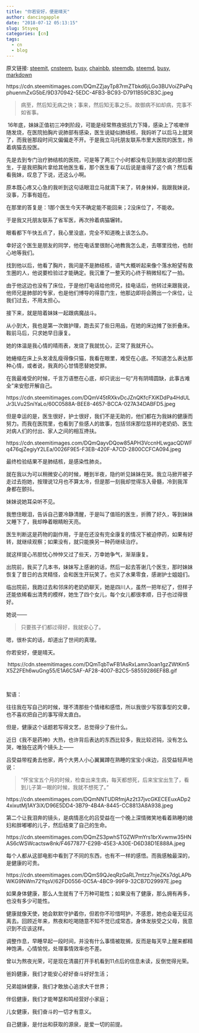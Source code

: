 ```yaml
---
title: "你若安好，便是晴天"
author: dancingapple
date: "2018-07-12 05:13:15"
slug: 5tsyeq
categories: [cn]
tags: 
  - cn
  - blog
---
```


原文链接: [steemit](https://steemit.com), [cnsteem](https://cnsteem.com), [busy](https://busy.org), [chainbb](https://chainbb.com), [steemdb](https://steemdb.com), [steemd](https://steemd.com), [busy](https://busy.org), [markdown](https://raw.githubusercontent.com/pzhaonet/steem_dancingapple/master/content/post/5tsyeq.md)

<html>
<p>https://cdn.steemitimages.com/DQmZZjayTp87rmZTbkd6jLGo3BUVoiZPaPqphuenmZxG5bE/9D370942-5EDC-4FB3-BC93-D7911B59CB3C.jpeg</p>
<blockquote>病至，然后知无病之快；事来，然后知无事之乐。故御病不如却病，完事不如省事。</blockquote>
<p>&nbsp;16年底，妹妹正值初三冲刺阶段，可能是经常熬夜抵抗力下降，感染上了咳嗽伴随发烧，在医院拍胸片说肺部有感染，医生说疑似肺结核，我妈听了以后马上就哭了，而我爸那段时间又偏偏走不开。于是我立马托朋友联系市里大医院的医生，拎着病猫去投医。</p>
<p>先是去到专门治疗肺结核的医院，可是等了两三个小时都没有见到朋友说的那位医生，于是我把胸片拿给其他医生看，那个医生看了以后说是谁得了这个病？然后看看我妹，叹息了下说，还这么小啊。</p>
<p>原本既心疼又心急的我听到这句话眼泪立马就滴下来了，转身抹掉，我跟我妹说，没事，万事有姐在。</p>
<p>在那里的答复是：1那个医生今天不确定能不能回来；2没床位了，不能收。</p>
<p>于是我又托朋友联系了省军医，再次拎着病猫辗转。</p>
<p>眼看都下午快五点了，我心里没底，完全不知道晚上该怎么办。</p>
<p>幸好这个医生是朋友的同学，他在电话里很耐心地教我怎么走，去哪里找他，也耐心地等我们。</p>
<p>找到他以后，他看了胸片，我问是不是肺结核，语气大概听起来像个落水盼望有救生圈的人，他说要检验过才能确定。我沉重了一整天的心终于稍微轻松了一拍。</p>
<p>由于他这边也没有了床位，于是他打电话给他师兄，挂电话后，他转过来跟我说，他师兄是肺部的专家，也是他们博导的得意门生，他那边即将会腾出一个床位，让我们过去，不用太担心。</p>
<p>接下来，就是陪着妹妹一起跟病魔战斗。</p>
<p>从小到大，我也是第一次做护理，跑去买了些日用品，在她的床边摊了张折叠床。鞍前马后，只求她早日康复。</p>
<p>她的体温是我心情的晴雨表，发烧了我就忧心，正常了我就开心。</p>
<p>她蜷缩在床上头发凌乱瘦得像只猫，我看在眼里，难受在心底。不知道怎么表达那种心情，或者说，我真的心甘情愿替她受罪。</p>
<p>在我最难受的时候，千言万语憋在心底，却只说出一句“月有阴晴圆缺，此事古难全”来安慰开解自己。</p>
<p>https://cdn.steemitimages.com/DQmV45tRXkvDcJZnQKfcFXiKDdPa4HdULJr3LVu2SniYaLo/60C0588A-BEE8-4657-BCCA-027A34DABFD5.jpeg</p>
<p>但是幸运的是，医生很好，护士很好，我们不是无助的，他们都在为我妹的健康而努力。而我在医院里，也看到了些感人的故事，包括邻床那位慈祥的老奶奶、医生对病人们的付出、家人之间的相互搀扶。</p>
<p>https://cdn.steemitimages.com/DQmQayvDQow85APH3VccnHLwgacQDWFq476qjZegiyY2LEa/0026F9E5-F3EB-420F-A7CD-2800CCFCA094.jpeg</p>
<p>最终检验结果不是肺结核，是感染性肺炎。</p>
<p>就在我以为可以稍微安心的时候，睡到半夜，隐约听见妹妹在哭。我立马掀开被子走过去抱她，按理说12月也不算太冷，但是那一刻我却觉得冻入骨髓，冷到我浑身都在颤抖。</p>
<p>妹妹说她耳朵听不见。</p>
<p>我憋住眼泪，告诉自己要冷静清醒，于是叫了值班的医生，折腾了好久，等到妹妹又睡下了，我却睁着眼睛盼天亮。</p>
<p>医生判断这是药物的副作用，于是在还没有完全康复的情况下被迫停药，如果有好转，就继续观察；如果没有，就只能换另一种药继续治疗。</p>
<p>就这样提心吊胆忧心忡忡又过了些天，万幸她争气，渐渐康复。</p>
<p>出院前，我买了几本书，妹妹写上感谢的话，然后一起去答谢几个医生，那时妹妹恢复了昔日的古灵精怪，会和医生开玩笑了。也买了水果零食，感谢护士姐姐们。</p>
<p>临出院前，我跑过去和邻床的老奶奶聊天，她是四川人，虽然一把年纪了，但样子还能依稀看出清秀的模样，她生了四个女儿，每个女儿都很孝顺，日子也过得很好。</p>
<p>她说——</p>
<blockquote>只要孩子们都过得好，我就安心了。</blockquote>
<p>嗯，很朴实的话，却道出了世间的真理。</p>
<p>你若安好，便是晴天。</p>
<p>&nbsp;https://cdn.steemitimages.com/DQmTqbTwFB1AsRxLamn3oan1gzZWtKm5X5Z2FEh6wuGng55/E1A6C5AF-AF28-4007-B2C5-58559286EF8B.gif</p>
<p><br></p>
<p>絮语：</p>
<p>往往我在写自己的时候，理不清那些个情绪和感悟，所以我很少写叙事型的文章，也不喜欢把自己的事写得太直白。</p>
<p>但是，健康这个话题若写得文艺，总觉得少了些什么。</p>
<p>近日《我不是药神》大热，也许背后表达的东西比较多，我比较迟钝，没有怎么哭，唯独在这两个镜头上——</p>
<p>吕受益带程勇去他家，两个大男人小心翼翼蹲在熟睡的宝宝小床边，吕受益轻声地说：</p>
<blockquote>“怀宝宝五个月的时候，检查出来生病，每天都想死，后来宝宝出生了，看到儿子第一眼的时候，我就不想死了。”</blockquote>
<p>https://cdn.steemitimages.com/DQmNNTUDRfmjAz2t37jvcGKECEEuxADp24xixutMj1AY3iX/D96E5DD4-3B79-4B4A-8445-CC8813A8A938.jpeg</p>
<p>第二个让我泪奔的镜头，是病情恶化的吕受益在一个晚上深情微笑地看着熟睡的媳妇和胖嘟嘟的儿子，然后结束了自己的生命。</p>
<p>https://cdn.steemitimages.com/DQmZS3pwhSTGZWPmYrs1brXvwmw35HNAS6cWSWcactsw8nk/F4677877-E29B-45E3-A30E-D6D38D1E888A.jpeg</p>
<p>每个人都从这部电影中看到了不同的东西，也有不一样的感悟。而我感触最深的，是健康的可贵。</p>
<p>https://cdn.steemitimages.com/DQmS9QJeqRzGaRL7mtzz7njeZKs7dgLAPbWKG9NWm72YqsV/62FD0556-0C5A-4BC9-99F9-32CB7D29997E.jpeg</p>
<p>如果身体健康，那么人生就有了千万种可能性；如果没有了健康，那么拥有再多，也没有多少可能性。</p>
<p>健康就像天使，她会默默守护着你，但若你不珍惜呵护，不感恩，她也会毫无征兆离去。回顾近年来，熬夜和吃喝随意不知不觉已成常态，身体发肤受之父母，我意识到不应该这样。</p>
<p>调整作息，早睡早起一段时间，并没有什么事情被耽搁，反而是每天早上醒来都精神饱满，心情愉悦，处理事情效率也不差。</p>
<p>曾以为熬夜光荣，可是现在清晨打开手机看到11点后的信息未读，反倒觉得光荣。</p>
<p>爸妈健康，我们才能安心好好奋斗好好生活；</p>
<p>兄弟姐妹健康，我们才敢放心追求大千世界；</p>
<p>伴侣健康，我们才能琴瑟和鸣经营好小家庭；</p>
<p>儿女健康，我们奋斗的一切才有意义。</p>
<p>自己健康，是付出和获取的源泉，是爱一切的前提。</p>
</html>
